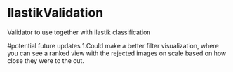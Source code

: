 # IlastikValidation
Validator to use together with ilastik classification



#potential future updates
1.Could make a better filter visualization, where you can see a ranked view with the rejected images on scale based on how close they were to the cut.
